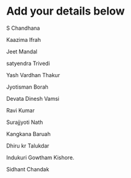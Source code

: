 # Add your details below

S Chandhana

Kaazima Ifrah

Jeet Mandal

satyendra Trivedi

Yash Vardhan Thakur

Jyotisman Borah

Devata Dinesh Vamsi

Ravi Kumar

Surajjyoti Nath

Kangkana Baruah

Dhiru kr Talukdar

Indukuri Gowtham Kishore.

Sidhant Chandak

